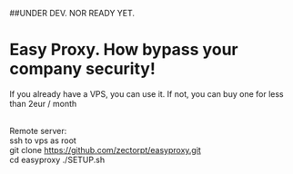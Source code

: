 ##UNDER DEV. NOR READY YET.

# Easy Proxy. How bypass your company security!

If you already have a VPS, you can use it. If not, you can buy one for less than 2eur / month <br><br>

Remote server:<br>
ssh to vps as root<br>
git clone https://github.com/zectorpt/easyproxy.git<br>
cd easyproxy
./SETUP.sh<br>
